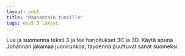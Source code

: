 ```yaml
---
layout: post
title: "Maanantain tunnille"
tags: ena5.3 läksyt
---
```


Lue ja suomenna teksti 3 ja tee harjoitukset 3C ja 3D. Käytä apuna Johannan jakamaa juonirunkoa, täydennä puuttuvat
sanat suomeksi.